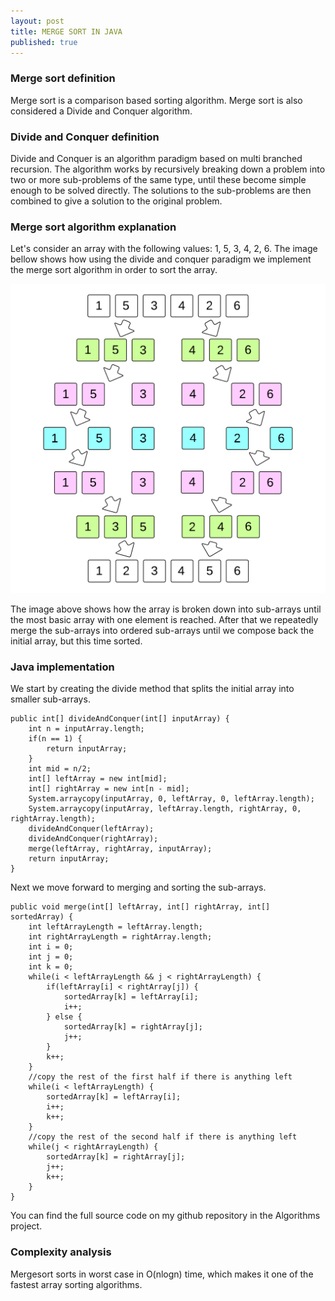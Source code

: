 ```yaml
---
layout: post
title: MERGE SORT IN JAVA
published: true
---
```


### Merge sort definition
Merge sort is a comparison based sorting algorithm. Merge sort is also considered a Divide and Conquer algorithm.

### Divide and Conquer definition
Divide and Conquer is an algorithm paradigm based on multi branched recursion. The algorithm works by recursively breaking down a problem into two or more sub-problems of the same type, until these become simple enough to be solved directly. The solutions to the sub-problems are then combined to give a solution to the original problem.

### Merge sort algorithm explanation
Let's consider an array with the following values: 1, 5, 3, 4, 2, 6. The image bellow shows how using the divide and conquer paradigm we implement the merge sort algorithm in order to sort the array.

![Merge sort](/public/images/Divide_and_Conquer.png)

The image above shows how the array is broken down into sub-arrays until the most basic array with one element is reached. After that we repeatedly merge the sub-arrays into ordered sub-arrays until we compose back the initial array, but this time sorted.

### Java implementation
We start by creating the divide method that splits the initial array into smaller sub-arrays.

	public int[] divideAndConquer(int[] inputArray) {
    	int n = inputArray.length;
    	if(n == 1) {
      		return inputArray;
    	}
    	int mid = n/2;
    	int[] leftArray = new int[mid];
    	int[] rightArray = new int[n - mid];
    	System.arraycopy(inputArray, 0, leftArray, 0, leftArray.length);
    	System.arraycopy(inputArray, leftArray.length, rightArray, 0, rightArray.length);
    	divideAndConquer(leftArray);
    	divideAndConquer(rightArray);
    	merge(leftArray, rightArray, inputArray);
    	return inputArray;
  	}

Next we move forward to merging and sorting the sub-arrays.

	public void merge(int[] leftArray, int[] rightArray, int[] sortedArray) {
    	int leftArrayLength = leftArray.length;
    	int rightArrayLength = rightArray.length;
    	int i = 0;
    	int j = 0;
    	int k = 0;
    	while(i < leftArrayLength && j < rightArrayLength) {
      		if(leftArray[i] < rightArray[j]) {
        		sortedArray[k] = leftArray[i];
        		i++;
      		} else {
        		sortedArray[k] = rightArray[j];
        		j++;
      		}
      		k++;
    	}
        //copy the rest of the first half if there is anything left
    	while(i < leftArrayLength) {
      		sortedArray[k] = leftArray[i];
      		i++;
      		k++;
    	}
        //copy the rest of the second half if there is anything left
    	while(j < rightArrayLength) {
      		sortedArray[k] = rightArray[j];
      		j++;
      		k++;
    	}
  	}

You can find the full source code on my github repository in the Algorithms project.

### Complexity analysis
Mergesort sorts in worst case in O(nlogn) time, which makes it one of the fastest array sorting algorithms.

